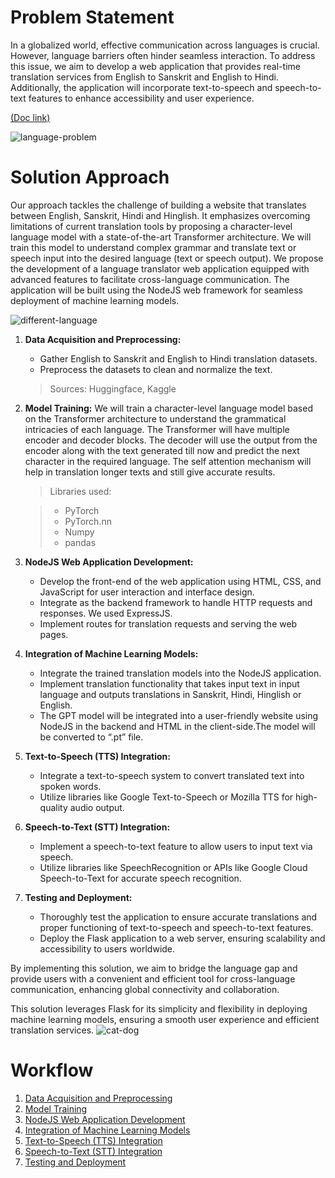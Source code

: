 # Problem Statement

In a globalized world, effective communication across languages is crucial. However, language barriers often hinder seamless interaction. To address this issue, we aim to develop a web application that provides real-time translation services from English to Sanskrit and English to Hindi. Additionally, the application will incorporate text-to-speech and speech-to-text features to enhance accessibility and user experience.

[(Doc link)](https://docs.google.com/document/d/1Ohi__EgosyaZY7Cl83grHvJWuEvrB9yvivgiDjfuzBQ/edit?usp=sharing)

![language-problem](https://encrypted-tbn0.gstatic.com/images?q=tbn:ANd9GcS10FfW4ofgBwhTgm_Uvw7hiE1pJx-KF2ojXEykn_cDjg&s)

# Solution Approach

Our approach tackles the challenge of building a website that translates between English, Sanskrit, Hindi and Hinglish. It emphasizes overcoming limitations of current translation tools by proposing a character-level language model with a state-of-the-art Transformer architecture. We will train this model to understand complex grammar and translate text or speech input into the desired language (text or speech output).
We propose the development of a language translator web application equipped with advanced features to facilitate cross-language communication. The application will be built using the NodeJS web framework for seamless deployment of machine learning models.

![different-language](https://talents.blr1.digitaloceanspaces.com/1703411005/i-can-translate-englishnepalifrenchkorean-and-hindi-respectively.png)

1. **Data Acquisition and Preprocessing:**

   - Gather English to Sanskrit and English to Hindi translation datasets.
   - Preprocess the datasets to clean and normalize the text.

   > Sources: Huggingface, Kaggle

2. **Model Training:**
   We will train a character-level language model based on the Transformer architecture to understand the grammatical intricacies of each language. The Transformer will have multiple encoder and decoder blocks. The decoder will use the output from the encoder along with the text generated till now and predict the next character in the required language. The self attention mechanism will help in translation longer texts and still give accurate results.

   > Libraries used:

   > - PyTorch
   > - PyTorch.nn
   > - Numpy
   > - pandas

3. **NodeJS Web Application Development:**

   - Develop the front-end of the web application using HTML, CSS, and JavaScript for user interaction and interface design.
   - Integrate as the backend framework to handle HTTP requests and responses. We used ExpressJS.
   - Implement routes for translation requests and serving the web pages.

4. **Integration of Machine Learning Models:**

   - Integrate the trained translation models into the NodeJS application.
   - Implement translation functionality that takes input text in input language and outputs translations in Sanskrit, Hindi, Hinglish or English.
   - The GPT model will be integrated into a user-friendly website using NodeJS in the backend and HTML in the client-side.The model will be converted to “.pt” file.

5. **Text-to-Speech (TTS) Integration:**

   - Integrate a text-to-speech system to convert translated text into spoken words.
   - Utilize libraries like Google Text-to-Speech or Mozilla TTS for high-quality audio output.

6. **Speech-to-Text (STT) Integration:**

   - Implement a speech-to-text feature to allow users to input text via speech.
   - Utilize libraries like SpeechRecognition or APIs like Google Cloud Speech-to-Text for accurate speech recognition.

7. **Testing and Deployment:**
   - Thoroughly test the application to ensure accurate translations and proper functioning of text-to-speech and speech-to-text features.
   - Deploy the Flask application to a web server, ensuring scalability and accessibility to users worldwide.

By implementing this solution, we aim to bridge the language gap and provide users with a convenient and efficient tool for cross-language communication, enhancing global connectivity and collaboration.

This solution leverages Flask for its simplicity and flexibility in deploying machine learning models, ensuring a smooth user experience and efficient translation services.
![cat-dog](https://encrypted-tbn0.gstatic.com/images?q=tbn:ANd9GcTMH_Ptw-tS0FH_Vup35-JX4-m8occQ66Bsuos21rMufw&s)


# Workflow

1. [Data Acquisition and Preprocessing](#data-acquisition-and-preprocessing)
2. [Model Training](#model-training)
3. [NodeJS Web Application Development](#nodejs-web-application-development)
4. [Integration of Machine Learning Models](#integration-of-machine-learning-models)
5. [Text-to-Speech (TTS) Integration](#text-to-speech-tts-integration)
6. [Speech-to-Text (STT) Integration](#speech-to-text-stt-integration)
7. [Testing and Deployment](#testing-and-deployment)



